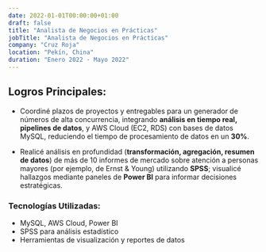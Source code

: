 ```yaml
---
date: 2022-01-01T00:00:00+01:00
draft: false
title: "Analista de Negocios en Prácticas"
jobTitle: "Analista de Negocios en Prácticas"
company: "Cruz Roja"
location: "Pekín, China"
duration: "Enero 2022 - Mayo 2022"
---
```

## Logros Principales:

- Coordiné plazos de proyectos y entregables para un generador de números de alta concurrencia, integrando **análisis en tiempo real, pipelines de datos**, y AWS Cloud (EC2, RDS) con bases de datos MySQL, reduciendo el tiempo de procesamiento de datos en un **30%**.

- Realicé análisis en profundidad (**transformación, agregación, resumen de datos**) de más de 10 informes de mercado sobre atención a personas mayores (por ejemplo, de Ernst & Young) utilizando **SPSS**; visualicé hallazgos mediante paneles de **Power BI** para informar decisiones estratégicas.

### Tecnologías Utilizadas:
- MySQL, AWS Cloud, Power BI
- SPSS para análisis estadístico
- Herramientas de visualización y reportes de datos